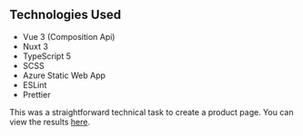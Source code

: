 ## Technologies Used
- Vue 3 (Composition Api)
- Nuxt 3
- TypeScript 5
- SCSS
- Azure Static Web App
- ESLint
- Prettier

This was a straightforward technical task to create a product page.
You can view the results [here](https://red-coast-0e82c3b10.3.azurestaticapps.net/).
